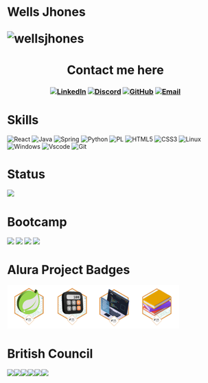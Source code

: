 # Wells Jhones <p align="left"> <img src="https://komarev.com/ghpvc/?username=wellsjhones&label=Profile%20views&color=0e75b6&style=flat" alt="wellsjhones" /></p>
<h1 align="center">Contact me here</h1>
<h3 align="center" from Brazil :)</h3>


[![LinkedIn](https://img.shields.io/badge/LinkedIn-0077B5?style=for-the-badge&logo=linkedin&logoColor=white)](https://www.linkedin.com/in/welingtonpk7/) 
[![Discord](https://img.shields.io/badge/Discord-7289DA?style=for-the-badge&logo=discord&logoColor=white)](https://discord.com/channels/@wellsjhones/)
[![GitHub](https://img.shields.io/badge/GitHub-100000?style=for-the-badge&logo=github&logoColor=white)](https://github.com/WellsJhones)
[![Email](https://img.shields.io/badge/Email-D14836?style=for-the-badge&logo=gmail&logoColor=white)](mailto:contato@wellsjhones.com.br)


# Skills
![React](https://img.shields.io/badge/react-3670A0.svg?style=for-the-badge&logo=react&logoColor=white)
![Java](https://img.shields.io/badge/java-%23ED8B00.svg?style=for-the-badge&logo=openjdk&logoColor=white)
![Spring](https://img.shields.io/badge/spring-%236DB33F.svg?style=for-the-badge&logo=spring&logoColor=white)
![Python](https://img.shields.io/badge/python-3670A0?style=for-the-badge&logo=python&logoColor=ffdd54)
![PL](https://img.shields.io/badge/PL%2FSQL-FFFFFF?style=for-the-badge&logo=oracle&logoColor=FF0000&labelColor=FFFFFF&color=FF0000)
![HTML5](https://img.shields.io/badge/HTML5-E34F26?style=for-the-badge&logo=html5&logoColor=white)
![CSS3](https://img.shields.io/badge/CSS3-1572B6?style=for-the-badge&logo=css3&logoColor=white)
![Linux](https://img.shields.io/badge/Linux-000?style=for-the-badge&logo=linux&logoColor=FCC624)
![Windows](https://img.shields.io/badge/Windows-000?style=for-the-badge&logo=windows&logoColor=2CA5E0)
![Vscode](https://img.shields.io/badge/Vscode-007ACC?style=for-the-badge&logo=visual-studio-code&logoColor=white)
![Git](https://img.shields.io/badge/GIT-E44C30?style=for-the-badge&logo=git&logoColor=white)
 
# Status
<img src="https://streak-stats.demolab.com/?user=WellsJhones&theme=bear&background=000&border=30A3DC&dates=FFF"></a>


# Bootcamp 
[<img src="https://hermes.dio.me/tracks/a039b34c-7aa8-4a3d-b765-07c8c837f67a.png" height="100"></a>](https://web.dio.me/track/santander-2024-backend-com-java/)
[<img src="https://hermes.dio.me/tracks/533ac6c6-f653-40e1-8050-da19cd540fa4.png" height="100"></a>](https://web.dio.me/track/coding-the-future-sysvision-data-analytics)
[<img src="https://assets.dio.me/vKS7Q5G0wquZ8uE6GlzHCIP3mgAOcl-1TZg4zvTvgho/f:webp/h:120/q:80/L3RyYWNrcy80YzRjNzc2MC1hY2YwLTQ5MjctOTdhMS01ZjQ3ZWFlMDExYWQucG5n" height="100"></a>](https://web.dio.me/track/coding-the-future-sysvision-data-analytics)
[<img src="https://cdn2.gnarususercontent.com.br/1/1221562/b6256fa6-5fde-4cdd-a4a3-d33ebc90bb6c.png" height="80">](https://www.oracle.com/br/education/oracle-next-education/)
# Alura Project Badges

<img src="badgesAlura/Badge-Spring.png" width="100"><img src="badgesAlura/conversor_moedas.png" width="100"><img src="badgesAlura/encriptador.png" width="100"><img src="badgesAlura/badge literalura.png" width="100">

#  British Council 
<img src="https://eu.api.accredible.com/v1/frontend/credential_website_embed_image/badge/14886290" width="100"><img src="https://eu.api.accredible.com/v1/frontend/credential_website_embed_image/badge/15006642" width="100"><img src="https://eu.api.accredible.com/v1/frontend/credential_website_embed_image/badge/15181114" width="100"><img src="https://eu.api.accredible.com/v1/frontend/credential_website_embed_image/badge/15237900" width="100"><img src="https://eu.api.accredible.com/v1/frontend/credential_website_embed_image/badge/15247742" width="100"><img src="https://eu.api.accredible.com/v1/frontend/credential_website_embed_image/badge/15297335" width="100">
